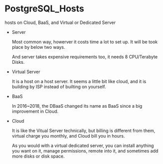# PostgreSQL_Hosts
hosts on Cloud, BaaS, and Virtual or Dedicated Server

* Server

    Most common way, howerver it costs time a lot to set up. It will be took place by below two ways.
    
    And server takes expensive requirements too, it needs 8 CPU/Terabyte Disks.
    
* Virtual Server

    It is a host on a host server. It seems a little bit like cloud, and it is building by ISP instead of builting on yourself. 

* BaaS

   In 2016~2018, the DBaaS changed its name as BaaS since a big improvement in Cloud.

* Cloud

  It is like the Vitual Server technically, but billing is different from them, virtual charge you monthly, and Cloud bill you in hours.
  
  As you would with a virtual dedicated server, you can install anything you want on it, manage permissions, remote into it, and sometimes add more disks or disk space.












